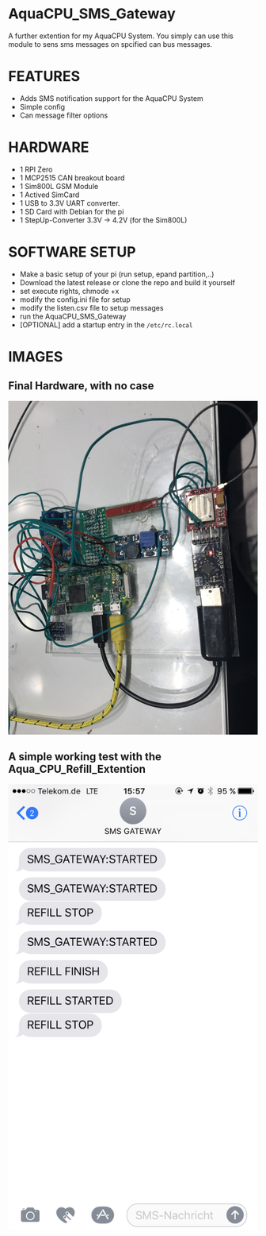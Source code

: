 # AquaCPU_SMS_Gateway
A further extention for my AquaCPU System.
You simply can use this module to sens sms messages on spcified can bus messages.

# FEATURES
* Adds SMS notification support for the AquaCPU System
* Simple config
* Can message filter options


# HARDWARE
* 1 RPI Zero
* 1 MCP2515 CAN breakout board
* 1 Sim800L GSM Module
* 1 Actived SimCard
* 1 USB to 3.3V UART converter.
* 1 SD Card with Debian for the pi
* 1 StepUp-Converter 3.3V -> 4.2V (for the Sim800L)

# SOFTWARE SETUP
* Make a basic setup of your pi (run setup, epand partition,..)
* Download the latest release or clone the repo and build it yourself
* set execute rights, chmode +x
* modify the config.ini file for setup
* modify the listen.csv file to setup messages
* run the AquaCPU_SMS_Gateway
* [OPTIONAL] add a startup entry in the `/etc/rc.local`


# IMAGES
## Final Hardware, with no case
![Gopher image](/documentation/images/final_hardware.jpeg)

## A simple working test with the Aqua_CPU_Refill_Extention
![Gopher image](/documentation/images/sms_test.png)
